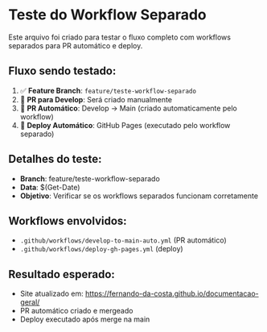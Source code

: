 # Teste do Workflow Separado

Este arquivo foi criado para testar o fluxo completo com workflows separados para PR automático e deploy.

## Fluxo sendo testado:

1. ✅ **Feature Branch**: `feature/teste-workflow-separado`
2. 🔄 **PR para Develop**: Será criado manualmente
3. 🔄 **PR Automático**: Develop → Main (criado automaticamente pelo workflow)
4. 🔄 **Deploy Automático**: GitHub Pages (executado pelo workflow separado)

## Detalhes do teste:
- **Branch**: feature/teste-workflow-separado
- **Data**: $(Get-Date)
- **Objetivo**: Verificar se os workflows separados funcionam corretamente

## Workflows envolvidos:
- `.github/workflows/develop-to-main-auto.yml` (PR automático)
- `.github/workflows/deploy-gh-pages.yml` (deploy)

## Resultado esperado:
- Site atualizado em: https://fernando-da-costa.github.io/documentacao-geral/
- PR automático criado e mergeado
- Deploy executado após merge na main 
